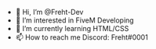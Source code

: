 - 👋 Hi, I’m @Freht-Dev
- 👀 I’m interested in FiveM Developing
- 🌱 I’m currently learning HTML/CSS
- 📫 How to reach me Discord: Freht#0001

<!---
Freht-Dev/Freht-Dev is a ✨ special ✨ repository because its `README.md` (this file) appears on your GitHub profile.
You can click the Preview link to take a look at your changes.
--->
